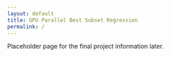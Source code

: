 ```yaml
---
layout: default
title: GPU Parallel Best Subset Regression
permalink: /
---
```


Placeholder page for the final project information later. 